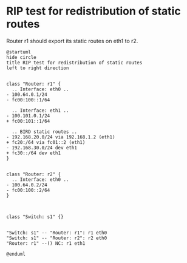 # RIP test for redistribution of static routes

Router r1 should export its static routes on eth1 to r2.


```plantuml
@startuml
hide circle
title RIP test for redistribution of static routes
left to right direction


class "Router: r1" {
  .. Interface: eth0 ..
- 100.64.0.1/24
- fc00:100::1/64

  .. Interface: eth1 ..
- 100.101.0.1/24
+ fc00:101::1/64

  .. BIRD static routes ..
- 192.168.20.0/24 via 192.168.1.2 (eth1)
+ fc20:/64 via fc01::2 (eth1)
- 192.168.30.0/24 dev eth1
+ fc30::/64 dev eth1
}


class "Router: r2" {
  .. Interface: eth0 ..
- 100.64.0.2/24
- fc00:100::2/64
}



class "Switch: s1" {}


"Switch: s1" -- "Router: r1": r1 eth0
"Switch: s1" -- "Router: r2": r2 eth0
"Router: r1" --() NC: r1 eth1

@enduml
```
